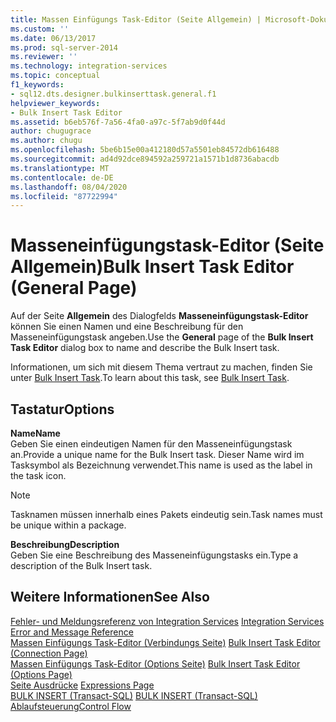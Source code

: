```yaml
---
title: Massen Einfügungs Task-Editor (Seite Allgemein) | Microsoft-Dokumentation
ms.custom: ''
ms.date: 06/13/2017
ms.prod: sql-server-2014
ms.reviewer: ''
ms.technology: integration-services
ms.topic: conceptual
f1_keywords:
- sql12.dts.designer.bulkinserttask.general.f1
helpviewer_keywords:
- Bulk Insert Task Editor
ms.assetid: b6eb576f-7a56-4fa0-a97c-5f7ab9d0f44d
author: chugugrace
ms.author: chugu
ms.openlocfilehash: 5be6b15e00a412180d57a5501eb84572db616488
ms.sourcegitcommit: ad4d92dce894592a259721a1571b1d8736abacdb
ms.translationtype: MT
ms.contentlocale: de-DE
ms.lasthandoff: 08/04/2020
ms.locfileid: "87722994"
---
```

# <a name="bulk-insert-task-editor-general-page"></a><span data-ttu-id="4e4d2-102">Masseneinfügungstask-Editor (Seite Allgemein)</span><span class="sxs-lookup"><span data-stu-id="4e4d2-102">Bulk Insert Task Editor (General Page)</span></span>
  <span data-ttu-id="4e4d2-103">Auf der Seite **Allgemein** des Dialogfelds **Masseneinfügungstask-Editor** können Sie einen Namen und eine Beschreibung für den Masseneinfügungstask angeben.</span><span class="sxs-lookup"><span data-stu-id="4e4d2-103">Use the **General** page of the **Bulk Insert Task Editor** dialog box to name and describe the Bulk Insert task.</span></span>  
  
 <span data-ttu-id="4e4d2-104">Informationen, um sich mit diesem Thema vertraut zu machen, finden Sie unter [Bulk Insert Task](control-flow/bulk-insert-task.md).</span><span class="sxs-lookup"><span data-stu-id="4e4d2-104">To learn about this task, see [Bulk Insert Task](control-flow/bulk-insert-task.md).</span></span>  
  
## <a name="options"></a><span data-ttu-id="4e4d2-105">Tastatur</span><span class="sxs-lookup"><span data-stu-id="4e4d2-105">Options</span></span>  
 <span data-ttu-id="4e4d2-106">**Name**</span><span class="sxs-lookup"><span data-stu-id="4e4d2-106">**Name**</span></span>  
 <span data-ttu-id="4e4d2-107">Geben Sie einen eindeutigen Namen für den Masseneinfügungstask an.</span><span class="sxs-lookup"><span data-stu-id="4e4d2-107">Provide a unique name for the Bulk Insert task.</span></span> <span data-ttu-id="4e4d2-108">Dieser Name wird im Tasksymbol als Bezeichnung verwendet.</span><span class="sxs-lookup"><span data-stu-id="4e4d2-108">This name is used as the label in the task icon.</span></span>  
  
> [!NOTE]  
>  <span data-ttu-id="4e4d2-109">Tasknamen müssen innerhalb eines Pakets eindeutig sein.</span><span class="sxs-lookup"><span data-stu-id="4e4d2-109">Task names must be unique within a package.</span></span>  
  
 <span data-ttu-id="4e4d2-110">**Beschreibung**</span><span class="sxs-lookup"><span data-stu-id="4e4d2-110">**Description**</span></span>  
 <span data-ttu-id="4e4d2-111">Geben Sie eine Beschreibung des Masseneinfügungstasks ein.</span><span class="sxs-lookup"><span data-stu-id="4e4d2-111">Type a description of the Bulk Insert task.</span></span>  
  
## <a name="see-also"></a><span data-ttu-id="4e4d2-112">Weitere Informationen</span><span class="sxs-lookup"><span data-stu-id="4e4d2-112">See Also</span></span>  
 <span data-ttu-id="4e4d2-113">[Fehler- und Meldungsreferenz von Integration Services](../../2014/integration-services/integration-services-error-and-message-reference.md) </span><span class="sxs-lookup"><span data-stu-id="4e4d2-113">[Integration Services Error and Message Reference](../../2014/integration-services/integration-services-error-and-message-reference.md) </span></span>  
 <span data-ttu-id="4e4d2-114">[Massen Einfügungs Task-Editor &#40;Verbindungs Seite&#41;](../../2014/integration-services/bulk-insert-task-editor-connection-page.md) </span><span class="sxs-lookup"><span data-stu-id="4e4d2-114">[Bulk Insert Task Editor &#40;Connection Page&#41;](../../2014/integration-services/bulk-insert-task-editor-connection-page.md) </span></span>  
 <span data-ttu-id="4e4d2-115">[Massen Einfügungs Task-Editor &#40;Options Seite&#41;](../../2014/integration-services/bulk-insert-task-editor-options-page.md) </span><span class="sxs-lookup"><span data-stu-id="4e4d2-115">[Bulk Insert Task Editor &#40;Options Page&#41;](../../2014/integration-services/bulk-insert-task-editor-options-page.md) </span></span>  
 <span data-ttu-id="4e4d2-116">[Seite Ausdrücke](expressions/expressions-page.md) </span><span class="sxs-lookup"><span data-stu-id="4e4d2-116">[Expressions Page](expressions/expressions-page.md) </span></span>  
 <span data-ttu-id="4e4d2-117">[BULK INSERT &#40;Transact-SQL&#41;](/sql/t-sql/statements/bulk-insert-transact-sql) </span><span class="sxs-lookup"><span data-stu-id="4e4d2-117">[BULK INSERT &#40;Transact-SQL&#41;](/sql/t-sql/statements/bulk-insert-transact-sql) </span></span>  
 [<span data-ttu-id="4e4d2-118">Ablaufsteuerung</span><span class="sxs-lookup"><span data-stu-id="4e4d2-118">Control Flow</span></span>](control-flow/control-flow.md)  
  
  
